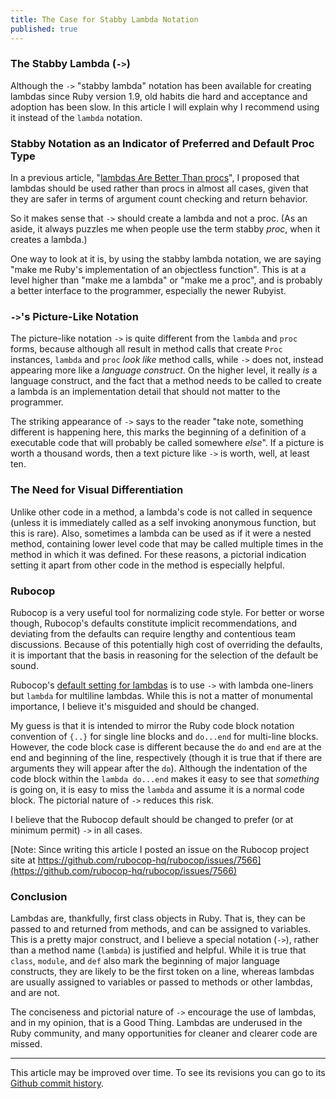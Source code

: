 ```yaml
---
title: The Case for Stabby Lambda Notation
published: true
---
```


### The Stabby Lambda (`->`)

Although the `->` "stabby lambda" notation has been available for creating lambdas since Ruby version 1.9, old habits die hard and acceptance and adoption has been slow. In this article I will explain why I recommend using it instead of the `lambda` notation.

### Stabby Notation as an Indicator of Preferred and Default Proc Type

In a previous article, "[lambdas Are Better Than procs](https://dev.to/keithrbennett/lambdas-are-better-than-procs-52a1)", I proposed that lambdas should be used rather than procs in almost all cases, given that they are safer in terms of argument count checking and return behavior.

So it makes sense that `->` should create a lambda and not a proc. (As an aside, it always puzzles me when people use the term stabby _proc_, when it creates a lambda.)

One way to look at it is, by using the stabby lambda notation, we are
saying "make me Ruby's implementation of an objectless function". This is at a level higher than "make me a lambda" or "make me a proc", and is probably a better interface to the programmer, especially the newer Rubyist.


### `->`'s Picture-Like Notation

The picture-like notation `->` is quite different from the `lambda` and `proc` forms, because although all result in method calls that create `Proc` instances, `lambda` and `proc` _look like_ method calls, while `->` does not, instead appearing more like a _language construct_. On the higher level, it really _is_ a language construct, and the fact that a method needs to be called to create a lambda is an implementation detail that should not matter to the programmer.
 
The striking appearance of `->` says to the reader "take note, something different is happening here, this marks the beginning of a definition of a executable code that will probably be called somewhere _else_". If a picture is worth a thousand words, then a text picture like `->` is worth, well, at least ten.
 

### The Need for Visual Differentiation

Unlike other code in a method, a lambda's code is not called in sequence (unless it is immediately called as a self invoking anonymous function, but this is rare). Also, sometimes a lambda can be used as if it were a nested method, containing lower level code that may be called multiple times in the method in which it was defined. For these reasons, a pictorial indication setting it apart from other code in the method is especially helpful.

### Rubocop

Rubocop is a very useful tool for normalizing code style. For better or worse though, Rubocop's defaults constitute implicit recommendations, and deviating from the defaults can require lengthy and contentious team discussions. Because of this potentially high cost of overriding the defaults, it is important that the basis in reasoning for the selection of the default be sound.

Rubocop's [default setting for lambdas](https://www.rubydoc.info/gems/rubocop/RuboCop/Cop/Style/Lambda) is to use `->` with lambda one-liners but `lambda` for multiline lambdas. While this is not a matter of monumental importance, I believe it's misguided and should be changed.

My guess is that it is intended to mirror the Ruby code block notation convention of `{..}` for single line blocks and `do...end` for multi-line blocks. However, the code block case is different because the `do` and `end` are at the end and beginning of the line, respectively (though it is true that if there are arguments they will appear after the `do`). Although the indentation of the code block within the `lambda do...end` makes it easy to see that _something_ is going on, it is easy to miss the `lambda` and assume it is a normal code block. The pictorial nature of `->` reduces this risk.

I believe that the Rubocop default should be changed to prefer (or at minimum permit) `->` in all cases.

[Note: Since writing this article I posted an issue on the Rubocop project site at https://github.com/rubocop-hq/rubocop/issues/7566](https://github.com/rubocop-hq/rubocop/issues/7566)

### Conclusion

Lambdas are, thankfully, first class objects in Ruby. That is, they can be passed to and returned from methods, and can be assigned to variables. This is a pretty major construct, and I believe a special notation (`->`), rather than a method name (`lambda`) is justified and helpful. While it is true that `class`, `module`, and `def` also mark the beginning of major language constructs, they are likely to be the first token on a line, whereas lambdas are usually assigned to variables or passed to methods or other lambdas, and are not.

The conciseness and pictorial nature of `->` encourage the use of lambdas, and in my opinion, that is a Good Thing. Lambdas are underused in the Ruby community, and many opportunities for cleaner and clearer code are missed.

----

This article may be improved over time. To see its revisions you can go to its [Github commit history](https://github.com/keithrbennett/keithrbennett.github.io/commits/master/blog/_posts/2019-11-30-why-i-prefer-stabby-lambda-notation.md).

